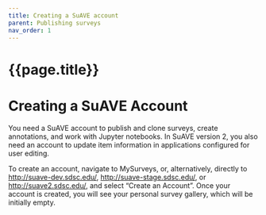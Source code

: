 ```yaml
---
title: Creating a SuAVE account
parent: Publishing surveys
nav_order: 1
---
```


# {{page.title}}

# Creating a SuAVE Account

You need a SuAVE account to publish and clone surveys, create  annotations, and work with Jupyter notebooks. In SuAVE version 2, you  also need an account to update item information in applications  configured for user editing.

To create an account, navigate to MySurveys, or, alternatively, directly to http://suave-dev.sdsc.edu/, http://suave-stage.sdsc.edu/, or http://suave2.sdsc.edu/, and select “Create an Account”. Once your account is created, you will see your personal survey gallery, which will be initially empty.
